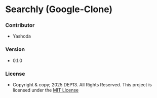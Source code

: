 
# Searchly (Google-Clone)

### Contributor
- Yashoda

### Version
- 0.1.0

### License
- Copyright & copy; 2025 DEP13. All Rights Reserved.
  This project is licensed under the [MIT License](LICENSE.txt)
